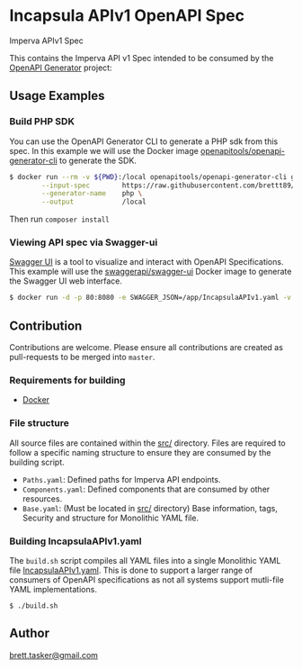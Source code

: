 # Incapsula APIv1 OpenAPI Spec

Imperva APIv1 Spec

This contains the Imperva API v1 Spec intended to be consumed by the [OpenAPI Generator](https://openapi-generator.tech) project:

## Usage Examples

### Build PHP SDK

You can use the OpenAPI Generator CLI to generate a PHP sdk from this spec. In this example we will use the Docker image [openapitools/openapi-generator-cli](https://hub.docker.com/r/openapitools/openapi-generator-cli/) to generate the SDK.

```bash
$ docker run --rm -v ${PWD}:/local openapitools/openapi-generator-cli generate \
        --input-spec        https://raw.githubusercontent.com/brettt89/incapsula-api/master/IncapsulaAPIv1.yaml \
        --generator-name    php \
        --output            /local
```

Then run `composer install`

### Viewing API spec via Swagger-ui

[Swagger UI](https://swagger.io/tools/swagger-ui/) is a tool to visualize and interact with OpenAPI Specifications. This example will use the [swaggerapi/swagger-ui](https://hub.docker.com/r/swaggerapi/swagger-ui/) Docker image to generate the Swagger UI web interface.

```bash
$ docker run -d -p 80:8080 -e SWAGGER_JSON=/app/IncapsulaAPIv1.yaml -v ${PWD}:/app swaggerapi/swagger-ui
```

## Contribution

Contributions are welcome. Please ensure all contributions are created as pull-requests to be merged into `master`.

### Requirements for building

 - [Docker](https://www.docker.com)

### File structure

All source files are contained within the [src/](./src/) directory. Files are required to follow a specific naming structure to ensure they are consumed by the building script.

 - `Paths.yaml`: Defined paths for Imperva API endpoints.
 - `Components.yaml`: Defined components that are consumed by other resources.
 - `Base.yaml`: (Must be located in [src/](./src/) directory) Base information, tags, Security and structure for Monolithic YAML file.

### Building IncapsulaAPIv1.yaml

The `build.sh` script compiles all YAML files into a single Monolithic YAML file [IncapsulaAPIv1.yaml](./IncapsulaAPIv1.yaml). This is done to support a larger range of consumers of OpenAPI specifications as not all systems support mutli-file YAML implementations.

```
$ ./build.sh
```

## Author

brett.tasker@gmail.com

